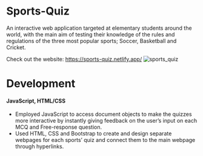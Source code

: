 # Sports-Quiz
An interactive web application targeted at elementary students around the world, with the main aim of testing their knowledge of the rules and regulations of the three most popular sports; Soccer, Basketball and Cricket.

Check out the website: https://sports-quiz.netlify.app/
![sports_quiz](https://user-images.githubusercontent.com/64204835/131758693-db90c1e4-bb86-476f-bdbb-26c73c49f71a.png)

# Development
#### JavaScript, HTML/CSS
- Employed JavaScript to access document objects to make the quizzes more interactive by instantly giving feedback on the user’s input on each MCQ and Free-response question.
- Used HTML, CSS and Bootstrap to create and design separate webpages for each sports’ quiz and connect them to the main webpage through hyperlinks. 


